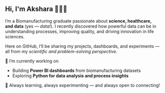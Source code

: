 ## Hi, I'm Akshara 👩‍🔬👋

I’m a Biomanufacturing graduate passionate about **science, healthcare, and data** (yes — *data!*). I recently discovered how powerful data can be in understanding processes, improving quality, and driving innovation in life sciences.

Here on GitHub, I’ll be sharing my projects, dashboards, and experiments — all from my *scientific and problem-solving perspective*.


🔭 I’m currently working on
- Building **Power BI dashboards** from biomanufacturing datasets  
- Exploring **Python for data analysis and process insights**

🚀 Always learning, always experimenting — and always open to connecting!

